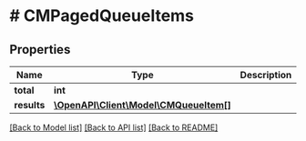 # # CMPagedQueueItems

## Properties

Name | Type | Description | Notes
------------ | ------------- | ------------- | -------------
**total** | **int** |  |
**results** | [**\OpenAPI\Client\Model\CMQueueItem[]**](CMQueueItem.md) |  |

[[Back to Model list]](../../README.md#models) [[Back to API list]](../../README.md#endpoints) [[Back to README]](../../README.md)
